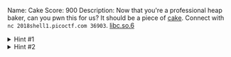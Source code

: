Name: Cake
Score: 900
Description: Now that you're a professional heap baker, can you pwn this for us? It should be a piece of <a href='//2018shell1.picoctf.com/static/77f1ee0ffb4e43e9a0db1aea31734a43/cake'>cake</a>. Connect with <code>nc 2018shell1.picoctf.com 36903</code>. <a href='//2018shell1.picoctf.com/static/77f1ee0ffb4e43e9a0db1aea31734a43/libc.so.6'>libc.so.6</a>
<details><summary>Hint #1</summary>If at first you don't succeed, try, try, try again.</details><details><summary>Hint #2</summary>Make sure you are run/debug with the provided libc on the shell server</details>